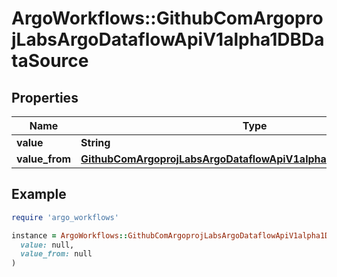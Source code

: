 # ArgoWorkflows::GithubComArgoprojLabsArgoDataflowApiV1alpha1DBDataSource

## Properties

| Name | Type | Description | Notes |
| ---- | ---- | ----------- | ----- |
| **value** | **String** |  | [optional] |
| **value_from** | [**GithubComArgoprojLabsArgoDataflowApiV1alpha1DBDataSourceFrom**](GithubComArgoprojLabsArgoDataflowApiV1alpha1DBDataSourceFrom.md) |  | [optional] |

## Example

```ruby
require 'argo_workflows'

instance = ArgoWorkflows::GithubComArgoprojLabsArgoDataflowApiV1alpha1DBDataSource.new(
  value: null,
  value_from: null
)
```

